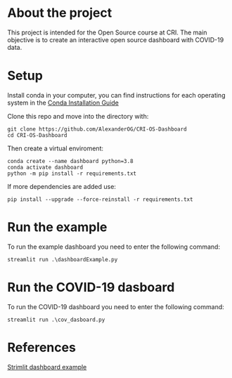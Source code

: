 # About the project
This project is intended for the Open Source course at CRI. The main objective is to create an interactive open source dashboard with COVID-19 data.

# Setup
Install conda in your computer, you can find instructions for each operating system in the [Conda Installation Guide](https://docs.conda.io/projects/conda/en/latest/user-guide/install/index.html)

Clone this repo and move into the directory with:
```
git clone https://github.com/AlexanderOG/CRI-OS-Dashboard
cd CRI-OS-Dashboard
```

Then create a virtual enviroment:
``` 
conda create --name dashboard python=3.8
conda activate dashboard
python -m pip install -r requirements.txt
```

If more dependencies are added use:
```
pip install --upgrade --force-reinstall -r requirements.txt
```

# Run the example
To run the example dashboard you need to enter the following command:
```
streamlit run .\dashboardExample.py 
```

# Run the COVID-19 dasboard
To run the COVID-19 dashboard you need to enter the following command:
```
streamlit run .\cov_dasboard.py 
```

# References
[Strimlit dashboard example](https://towardsdatascience.com/a-multi-page-interactive-dashboard-with-streamlit-and-plotly-c3182443871a)